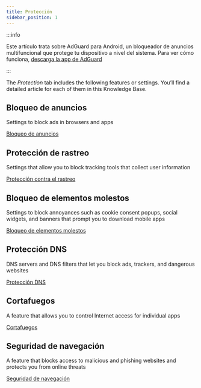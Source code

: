 ```yaml
---
title: Protección
sidebar_position: 1
---
```


:::info

Este artículo trata sobre AdGuard para Android, un bloqueador de anuncios multifuncional que protege tu dispositivo a nivel del sistema. Para ver cómo funciona, [descarga la app de AdGuard](https://agrd.io/download-kb-adblock)

:::

The _Protection_ tab includes the following features or settings. You’ll find a detailed article for each of them in this Knowledge Base.

## Bloqueo de anuncios

Settings to block ads in browsers and apps

[Bloqueo de anuncios](/adguard-for-android/features/protection/ad-blocking.md)

## Protección de rastreo

Settings that allow you to block tracking tools that collect user information

[Protección contra el rastreo](/adguard-for-android/features/protection/tracking-protection.md)

## Bloqueo de elementos molestos

Settings to block annoyances such as cookie consent popups, social widgets, and banners that prompt you to download mobile apps

[Bloqueo de elementos molestos](/adguard-for-android/features/protection/annoyance-blocking.md)

## Protección DNS

DNS servers and DNS filters that let you block ads, trackers, and dangerous websites

[Protección DNS](/adguard-for-android/features/protection/dns-protection.md)

## Cortafuegos

A feature that allows you to control Internet access for individual apps

[Cortafuegos](/adguard-for-android/features/protection/firewall/firewall.md)

## Seguridad de navegación

A feature that blocks access to malicious and phishing websites and protects you from online threats

[Seguridad de navegación](/adguard-for-android/features/protection/browsing-security.md)
